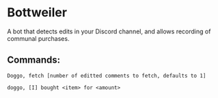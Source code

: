 # Bottweiler
A bot that detects edits in your Discord channel, and allows recording of communal purchases.

## Commands:
`Doggo, fetch [number of editted comments to fetch, defaults to 1]`

`doggo, [I] bought <item> for <amount>`
